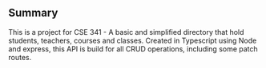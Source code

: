 ## Summary 
This is a project for CSE 341 - A basic and simplified directory that hold students, teachers, courses and classes. Created in Typescript using Node and express, this API is build for all CRUD operations, including some patch routes. 
